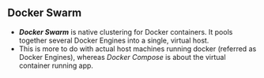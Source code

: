 ## Docker Swarm

* ***Docker Swarm*** is native clustering for Docker containers. It pools together several Docker Engines into a single, virtual host.
* This is more to do with actual host machines running docker (referred as Docker Engines), whereas *Docker Compose* is about the virtual container running app.
